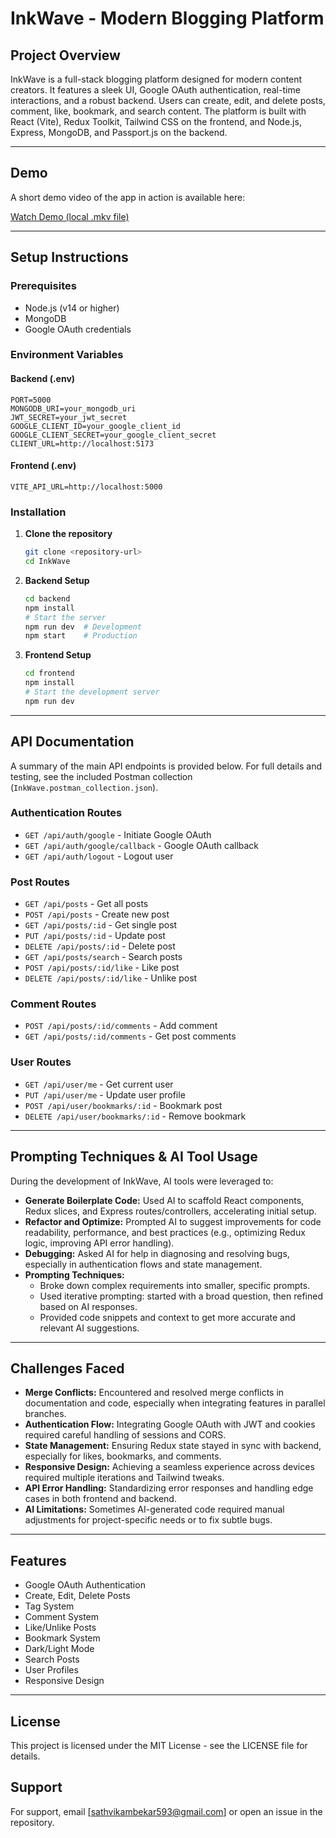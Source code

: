 # InkWave - Modern Blogging Platform

## Project Overview

InkWave is a full-stack blogging platform designed for modern content creators. It features a sleek UI, Google OAuth authentication, real-time interactions, and a robust backend. Users can create, edit, and delete posts, comment, like, bookmark, and search content. The platform is built with React (Vite), Redux Toolkit, Tailwind CSS on the frontend, and Node.js, Express, MongoDB, and Passport.js on the backend.

---

## Demo

A short demo video of the app in action is available here:

[Watch Demo (local .mkv file)]([C:/Users/SATHVIKA/Videos/2025-07-22%2000-34-54.mkv](https://drive.google.com/file/d/1_h7Hdw6O7o-Ntb3PjM-w0B4T84lMhwbo/view?usp=sharing))

---

## Setup Instructions

### Prerequisites
- Node.js (v14 or higher)
- MongoDB
- Google OAuth credentials

### Environment Variables

#### Backend (.env)
```
PORT=5000
MONGODB_URI=your_mongodb_uri
JWT_SECRET=your_jwt_secret
GOOGLE_CLIENT_ID=your_google_client_id
GOOGLE_CLIENT_SECRET=your_google_client_secret
CLIENT_URL=http://localhost:5173
```

#### Frontend (.env)
```
VITE_API_URL=http://localhost:5000
```

### Installation

1. **Clone the repository**
   ```bash
   git clone <repository-url>
   cd InkWave
   ```

2. **Backend Setup**
   ```bash
   cd backend
   npm install
   # Start the server
   npm run dev  # Development
   npm start    # Production
   ```

3. **Frontend Setup**
   ```bash
   cd frontend
   npm install
   # Start the development server
   npm run dev
   ```

---

## API Documentation

A summary of the main API endpoints is provided below. For full details and testing, see the included Postman collection (`InkWave.postman_collection.json`).

### Authentication Routes
- `GET /api/auth/google` - Initiate Google OAuth
- `GET /api/auth/google/callback` - Google OAuth callback
- `GET /api/auth/logout` - Logout user

### Post Routes
- `GET /api/posts` - Get all posts
- `POST /api/posts` - Create new post
- `GET /api/posts/:id` - Get single post
- `PUT /api/posts/:id` - Update post
- `DELETE /api/posts/:id` - Delete post
- `GET /api/posts/search` - Search posts
- `POST /api/posts/:id/like` - Like post
- `DELETE /api/posts/:id/like` - Unlike post

### Comment Routes
- `POST /api/posts/:id/comments` - Add comment
- `GET /api/posts/:id/comments` - Get post comments

### User Routes
- `GET /api/user/me` - Get current user
- `PUT /api/user/me` - Update user profile
- `POST /api/user/bookmarks/:id` - Bookmark post
- `DELETE /api/user/bookmarks/:id` - Remove bookmark

---

## Prompting Techniques & AI Tool Usage

During the development of InkWave, AI tools were leveraged to:
- **Generate Boilerplate Code:** Used AI to scaffold React components, Redux slices, and Express routes/controllers, accelerating initial setup.
- **Refactor and Optimize:** Prompted AI to suggest improvements for code readability, performance, and best practices (e.g., optimizing Redux logic, improving API error handling).
- **Debugging:** Asked AI for help in diagnosing and resolving bugs, especially in authentication flows and state management.
- **Prompting Techniques:**
  - Broke down complex requirements into smaller, specific prompts.
  - Used iterative prompting: started with a broad question, then refined based on AI responses.
  - Provided code snippets and context to get more accurate and relevant AI suggestions.

---

## Challenges Faced

- **Merge Conflicts:** Encountered and resolved merge conflicts in documentation and code, especially when integrating features in parallel branches.
- **Authentication Flow:** Integrating Google OAuth with JWT and cookies required careful handling of sessions and CORS.
- **State Management:** Ensuring Redux state stayed in sync with backend, especially for likes, bookmarks, and comments.
- **Responsive Design:** Achieving a seamless experience across devices required multiple iterations and Tailwind tweaks.
- **API Error Handling:** Standardizing error responses and handling edge cases in both frontend and backend.
- **AI Limitations:** Sometimes AI-generated code required manual adjustments for project-specific needs or to fix subtle bugs.

---

## Features
- Google OAuth Authentication
- Create, Edit, Delete Posts
- Tag System
- Comment System
- Like/Unlike Posts
- Bookmark System
- Dark/Light Mode
- Search Posts
- User Profiles
- Responsive Design

---

## License

This project is licensed under the MIT License - see the LICENSE file for details.

## Support

For support, email [sathvikambekar593@gmail.com] or open an issue in the repository.
